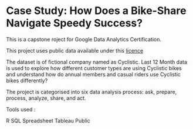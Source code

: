 # Case Study: How Does a Bike-Share Navigate Speedy Success?

This is a capstone roject for Google Data Analytics Certification.

This project uses public data available under this [licence](https://www.divvybikes.com/data-license-agreement)

The dataset is of fictional company named as Cyclistic. Last 12 Month data is used to explore how different customer types are using Cyclistic bikes and understand how do annual members and casual riders use Cyclistic bikes differently?

The project is categorised into six data analysis process: ask, prepare, process, analyze, share, and act.

Tools used :

R
SQL
Spreadsheet
Tableau Public








